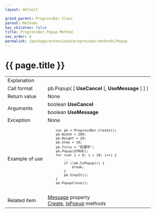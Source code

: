```yaml
---
layout: default

grand_parent: ProgressBar Class
parent: Methods
has_children: false
title: ProgressBar.Popup Method
nav_order: 4
permalink: /package/extension4/progressbar/methods/Popup
---
```

# {{ page.title }}

<table>
  <tr>
    <td>Explanation</td>
    <td colspan="2"></td>
  </tr>
  <tr>
    <td>Call format</td>
    <td colspan="2">pb.Popup( [ <b>UseCancel</b> [, <b>UseMessage</b> ] ] )</td>
  </tr>
  <tr>
    <td>Return value</td>
    <td colspan="2">None</td>
  </tr>  
  <tr>
    <td rowspan="2">Arguments</td>
    <td>boolean <b>UseCancel</b></td>
    <td></td>
  </tr>
  <tr>
    <td>boolean <b>UseMessage</b></td>
    <td></td>
  </tr>
  <tr>
    <td>Exception</td>
    <td colspan="2">None</td>
  </tr>
  <tr>
    <td>Example of use</td>
    <td colspan="2"><code><pre>
    var pb = ProgressBar.Create();
    pb.Width = 200;
    pb.Height = 20;
    pb.Step = 10;
    pb.Title = "処理中";
    pb.Popup($TRUE);
    for (var i = 0; i < 10; i++) {
        ...
        if (!pb.IsPopup()) {
            break;
        }
        pb.StepIt();
    }
    pb.PopupClose();
    </pre></code></td>
  </tr>
  <tr>
    <td>Related item</td>
    <td colspan="2"><a href="/package/extension4/progressbar/properties/message">Message</a> property<br><a href="/package/extension4/progressbar/methods/create">Create</a>, <a href="/package/extension4/progressbar/methods/ispopup">IsPopup</a> methods</td>
  </tr>
</table>